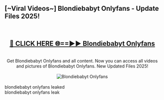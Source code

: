 <h2>[~Viral Videos~] Blondiebabyt Onlyfans - Update Files 2025!</h2>
<br>
<div align="center">
<h2><a href="https://betterlinks.top/A2PfLJ" rel="nofollow">🔴 CLICK HERE 🌐==►► Blondiebabyt Onlyfans</a></h2>
<br>
Get Blondiebabyt Onlyfans and all content. Now you can access all videos and pictures of Blondiebabyt Onlyfans. New Updated Files 2025!
<br>
<br>
<a href="https://betterlinks.top/A2PfLJ" rel="nofollow" data-target="animated-image.originalLink"><img src="https://i.ibb.co.com/WyWwxjT/player-gif2.gif" alt="Blondiebabyt Onlyfans" style="max-width: 100%; display: inline-block;" data-target="animated-image.originalImage"></a>
</div>
<br>
blondiebabyt onlyfans leaked<br>
blondiebabyt onlyfans leak